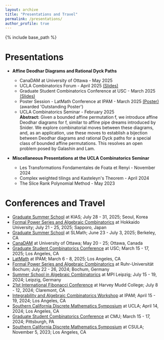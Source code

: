 ```yaml
---
layout: archive
title: "Presentations and Travel"
permalink: /presentations/
author_profile: true
---
```


{% include base_path %}

Presentations
======
* **Affine Deodhar Diagrams and Rational Dyck Paths**
    * CanaDAM at University of Ottawa - May 2025
    * UCLA Combinatorics Forum - April 2025 [(Slides)](http://thomasmartinez0.github.io/files/UCLA_Forum.pdf)
    * Graduate Student Combinatorics Conference at USC - March 2025 [(Slides)](http://thomasmartinez0.github.io/files/GSCC.pdf)
    * Poster Session - LatMath Conference at IPAM - March 2025 [(Poster)](http://thomasmartinez0.github.io/files/LatMathPoster.pdf) (awarded 'Outstanding Poster')
    * UCLA Combinatorics Seminar - February 2025\
**Abstract:** Given a bounded affine permutation f, we introduce affine Deodhar diagrams for f, similar to affine pipe dreams introduced by Snider. We explore combinatorial moves between these diagrams, and, as an application, use these moves to establish a bijection between Deodhar diagrams and rational Dyck paths for a special class of bounded affine permutations. This resolves an open problem posed by Galashin and Lam.

* **Miscellaneous Presentations at the UCLA Combinatorics Seminar**
    * Les Transformations Fondamentales de Foata et Renyi - November 2024
    * Complex weighted tilings and Kasteleyn's Theorem - April 2024
    * The Slice Rank Polynomial Method - May 2023

Conferences and Travel
======

* [Graduate Summer School](https://sites.google.com/view/ssac2025/home) at KIAS; July 28 - 31, 2025; Seoul, Korea
* [Formal Power Series and Algebraic Combinatorics](https://www.math.sci.hokudai.ac.jp/sympo/fpsac2025/) at Hokkaido University; July 21 - 25, 2025; Sapporo, Japan
* [Graduate Summer School](https://www.slmath.org/summer-schools/1121#overview_summer_graduate_school) at SLMath; June 23 - July 3, 2025; Berkeley, CA
* [CanaDAM](https://canadam.ca/2025) at University of Ottawa; May 20 - 25; Ottawa, Canada
* [Graduate Student Combinatorics Conference](https://sites.google.com/usc.edu/gscc-2025/home) at USC; March 15 - 17, 2025; Los Angeles, CA
* [LatMath](https://www.ipam.ucla.edu/programs/special-events-and-conferences/latmath-2025/) at IPAM; March 6 - 8, 2025; Los Angeles, CA
* [Formal Power Series and Algebraic Combinatorics](https://fpsac2024.rub.de/) at Ruhr-Universität Bochum; July 22 - 26, 2024; Bochum, Germany
* [Summer School in Algebraic Combinatorics](https://www.mis.mpg.de/events/series/summer-school-in-algebraic-combinatorics) at MPI Leipzig; July 15 - 19, 2024; Leipzig, Germany
* [21st International Fibonacci Conference](https://21stinternationalfibonacciconference.wordpress.com/) at Harvey Mudd College; July 8 - 12, 2024; Claremont, CA
* [Integrability and Algebraic Combinatorics Workshop](https://www.ipam.ucla.edu/programs/workshops/workshop-ii-integrability-and-algebraic-combinatorics/) at IPAM; April 15 - 19, 2024; Los Angeles, CA
* [Southern California Discrete Mathematics Symposium](https://sites.google.com/view/socaldm2024/home) at UCLA; April 14, 2024; Los Angeles, CA
* [Graduate Student Combinatorics Conference](https://sites.google.com/view/gscc2024) at CMU; March 15 - 17, 2024; Pittsburgh, PA
* [Southern California Discrete Mathematics Symposium](https://www.jpswanson.org/socaldm23/index.html) at CSULA; November 5, 2023; Los Angeles, CA